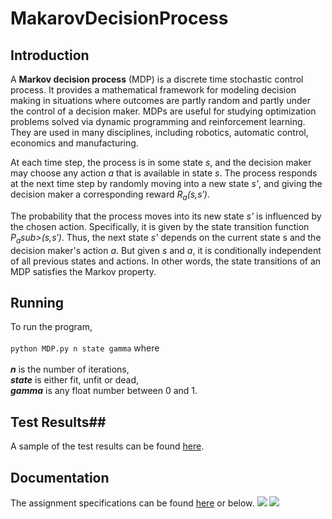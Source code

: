 # MakarovDecisionProcess

## Introduction ##
A **Markov decision process** (MDP) is a discrete time stochastic control process. It provides a mathematical framework for modeling decision making in situations where outcomes are partly random and partly under the control of a decision maker. MDPs are useful for studying optimization problems solved via dynamic programming and reinforcement learning. They are used in many disciplines, including robotics, automatic control, economics and manufacturing.

At each time step, the process is in some state *s*, and the decision maker may choose any action *a* that is available in state *s*. The process responds at the next time step by randomly moving into a new state *s'*, and giving the decision maker a corresponding reward *R<sub>a</sub>(s,s′)*.

The probability that the process moves into its new state *s'* is influenced by the chosen action. Specifically, it is given by the state transition function *P<sub>a</sub>sub>(s,s′)*. Thus, the next state *s'* depends on the current state s and the decision maker's action *a*. But given *s* and *a*, it is conditionally independent of all previous states and actions. In other words, the state transitions of an MDP satisfies the Markov property.

## Running ##
To run the program, <br /><br />
`python MDP.py n state gamma` where <br /><br />
**_n_** is the number of iterations,     
**_state_** is either fit, unfit or dead,    
**_gamma_** is any float number between 0 and 1.

## Test Results##
A sample of the test results can be found <a href="https://github.com/adamlkl/MarkovDecisionProcess/blob/master/Documentation/test_results.pdf">here</a>.

## Documentation ##
The assignment specifications can be found <a href="">here</a> or below.
<img src="https://github.com/adamlkl/MarkovDecisionProcess/blob/master/Documentation/0001.jpg" />
<img src="https://github.com/adamlkl/MarkovDecisionProcess/blob/master/Documentation/0002.jpg" />